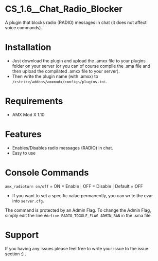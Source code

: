 # CS_1.6__Chat_Radio_Blocker
A plugin that blocks radio (RADIO) messages in chat (it does not affect voice commands).

# Installation
- Just download the plugin and upload the .amxx file to your plugins folder on your server (or you can of course compile the .sma file and then upload the compilated .amxx file to your server).
- Then write the plugin name (with .amxx) to `/cstrike/addons/amxmodx/configs/plugins.ini`.

# Requirements
- AMX Mod X 1.10

# Features
- Enables/Disables radio messages (RADIO) in chat.
- Easy to use

# Console Commands
`amx_radioturn on/off` = ON = Enable | OFF = Disable | Default = OFF
- If you want to set a specific value permanently, you can write the cvar into `server.cfg`.

The command is protected by an Admin Flag. To change the Admin Flag, simply edit the line `#define RADIO_TOGGLE_FLAG ADMIN_BAN` in the .sma file.

# Support
If you having any issues please feel free to write your issue to the issue section :) .
